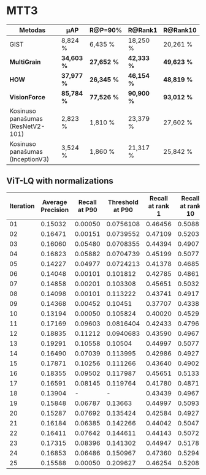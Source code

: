 # MTT3

| **Metodas**                       | **μAP**       | **R@P=90\%**  | **R@Rank1**   | **R@Rank10**  |
|-----------------------------------|---------------|---------------|---------------|---------------|
| GIST                              | 8,824 \%      | 6,435 \%      | 18,250 \%     | 20,261 \%     |
| **MultiGrain**                    | **34,603 \%** | **27,652 \%** | **42,333 \%** | **49,623 \%** |
| **HOW**                           | **37,977 \%** | **26,345 \%** | **46,154 \%** | **48,819 \%** |
| **VisionForce**                   | **85,784 \%** | **77,526 \%** | **90,900 \%** | **93,012 \%** |
| Kosinuso panašumas (ResNetV2-101) | 2,823 \%      | 1,810 \%      | 23,379 \%     | 27,602 \%     |
| Kosinuso panašumas (InceptionV3)  | 3,524 \%      | 1,860 \%      | 21,317 \%     | 25,842 \%     |


## ViT-LQ with normalizations

| **Iteration** | **Average Precision** | **Recall at P90** | **Threshold at P90** | **Recall at rank 1** | **Recall at rank 10** |
|---------------|-----------------------|-------------------|----------------------|----------------------|-----------------------|
| 01            | 0.15032               | 0.00050           | 0.0756108            | 0.46456              | 0.50880               |
| 02            | 0.16471               | 0.00151           | 0.0739552            | 0.47109              | 0.52036               |
| 03            | 0.16060               | 0.05480           | 0.0708355            | 0.44394              | 0.49070               |
| 04            | 0.16823               | 0.05882           | 0.0704739            | 0.45199              | 0.50779               |
| 05            | 0.14227               | 0.04977           | 0.0724213            | 0.41378              | 0.46858               |
| 06            | 0.14048               | 0.00101           | 0.101812             | 0.42785              | 0.48617               |
| 07            | 0.14858               | 0.00201           | 0.103308             | 0.45651              | 0.50327               |
| 08            | 0.14098               | 0.00101           | 0.113222             | 0.43741              | 0.49170               |
| 09            | 0.14368               | 0.00452           | 0.10451              | 0.37707              | 0.43389               |
| 10            | 0.13194               | 0.00050           | 0.105824             | 0.40020              | 0.45299               |
| 11            | 0.17169               | 0.09603           | 0.0816404            | 0.42433              | 0.47964               |
| 12            | 0.18835               | 0.11212           | 0.0940683            | 0.43590              | 0.49673               |
| 13            | 0.19291               | 0.10558           | 0.10504              | 0.44997              | 0.50779               |
| 14            | 0.16490               | 0.07039           | 0.113995             | 0.42986              | 0.49271               |
| 15            | 0.17871               | 0.10256           | 0.111266             | 0.43640              | 0.49020               |
| 16            | 0.18355               | 0.09502           | 0.117987             | 0.45651              | 0.51332               |
| 17            | 0.16591               | 0.08145           | 0.119764             | 0.41780              | 0.48718               |
| 18            | 0.13904               | -                 | -                    | 0.43439              | 0.49673               |
| 19            | 0.15848               | 0.06787           | 0.13663              | 0.44997              | 0.50930               |
| 20            | 0.15287               | 0.07692           | 0.135424             | 0.42584              | 0.49271               |
| 21            | 0.16184               | 0.06385           | 0.142266             | 0.44042              | 0.50478               |
| 22            | 0.16411               | 0.07642           | 0.144611             | 0.44143              | 0.50729               |
| 23            | 0.17315               | 0.08396           | 0.141302             | 0.44947              | 0.51785               |
| 24            | 0.16853               | 0.06486           | 0.150967             | 0.47360              | 0.52941               |
| 25            | 0.15588               | 0.00050           | 0.209627             | 0.46254              | 0.52086               |

